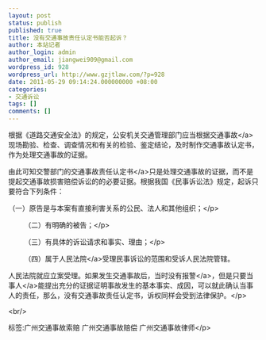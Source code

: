 ```yaml
---
layout: post
status: publish
published: true
title: 没有交通事故责任认定书能否起诉？
author: 本站记者
author_login: admin
author_email: jiangwei909@gmail.com
wordpress_id: 928
wordpress_url: http://www.gzjtlaw.com/?p=928
date: 2011-05-29 09:14:24.000000000 +08:00
categories:
- 交通诉讼
tags: []
comments: []
---
```

<p><p> 根据《道路交通安全法》的规定，公安机关交通管理部门应当根据<a>交通事故<&#47;a>现场勘验、检查、调查情况和有关的检验、鉴定结论，及时制作交通事故认定书，作为处理交通事故的证据。<p> 由此可知交警部门的<a>交通事故责任认定书<&#47;a>只是处理交通事故的证据，而不是提起交通事故损害赔偿诉讼的的必要证据。根据我国《民事诉讼法》规定，起诉只要符合下列条件：<p> （一）原告是与本案有直接利害关系的公民、法人和其他组织；<&#47;p><p>　　 （二）有明确的被告；<&#47;p><p>　　 （三）有具体的诉讼请求和事实、理由；<&#47;p><p>　　 （四）属于<a>人民法院<&#47;a>受理民事诉讼的范围和受诉人民法院管辖。<p> 人民法院就应立案受理。如果发生交通事故后，当时没有<a>报警<&#47;a>，但是只要<a>当事人<&#47;a>能提出充分的证据证明事故发生的基本事实、成因，可以就此确认当事人的责任，那么，没有交通事故责任认定书，诉权同样会受到法律保护。<&#47;p><br&#47;><p>标签:广州交通事故索赔 广州交通事故赔偿 广州交通事故律师<&#47;p>
